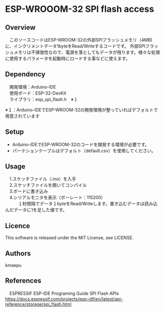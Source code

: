 # ESP-WROOOM-32 SPI flash access

## Overview
　このソースコードはESP-WROOM-32の外部SPIフラッシュメモリ（4MB)に、インクリメントデータ1byteをRead/Writeするコードです。
外部SPIフラッシュメモリは不揮発性なので、電源を落としてもデータが残ります。様々な処理に使用するパラメータを起動時にロードする事などに使えます。
## Dependency
　開発環境：Arduino-IDE  
 　使用ボード：ESP-32-DevKit  
　ライブラリ：esp_spi_flash.h　※１  
            
  ※１：Arduino-IDEでESP-WROOM-32の開発環境が整っていればデフォルトで用意されています

## Setup
 - Arduino-IDEでESP-WROOM-32のコードを開発する環境が必要です。  
 - パーテションテーブルはデフォルト（default.csv）を使用してください。 
## Usage
　1.スケッチファイル（.ino）を入手  
　2.スケッチファイルを開いてコンパイル  
　3.ボードに書き込み  
　4.シリアルモニタを表示（ボーレート：115200）  
　　　１秒間隔でデータ１byteをRead/Writeします。書き込むデータは読み込んだデータに1を足した値です。 　　

## Licence
This software is released under the MIT License, see LICENSE.

## Authors
 kmaepu 
 
## References
　ESPRESSIF ESP-IDE Programing Guide SPI Flash APIs  
 https://docs.espressif.com/projects/esp-idf/en/latest/api-reference/storage/spi_flash.html
